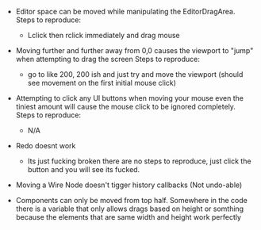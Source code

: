 * Editor space can be moved while manipulating the EditorDragArea.
Steps to reproduce:
    - Lclick then rclick immediately and drag mouse


* Moving further and further away from 0,0 causes the viewport to "jump" when attempting to
drag the screen
Steps to reproduce:
    - go to like 200, 200 ish and just try and move the viewport (should see movement on the first
      initial mouse click)


* Attempting to click any UI buttons when moving your mouse even the tiniest amount will cause
the mouse click to be ignored completely.
Steps to reproduce: 
  - N/A


* Redo doesnt work
  - Its just fucking broken there are no steps to reproduce, just click the button and you will see its fucked.

* Moving a Wire Node doesn't tigger history callbacks (Not undo-able)

* Components can only be moved from top half. Somewhere in the code there is a variable that only allows drags
    based on height or somthing because the elements that are same width and height work perfectly
